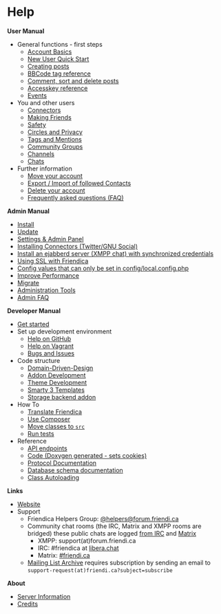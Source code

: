 Help
====

**User Manual**

* General functions - first steps
	* [Account Basics](help/Account-Basics)
	* [New User Quick Start](help/Quick-Start-guide)
	* [Creating posts](help/Text_editor)
	* [BBCode tag reference](help/BBCode)
	* [Comment, sort and delete posts](help/Text_comment)
	* [Accesskey reference](help/Accesskeys)
	* [Events](help/events)
* You and other users
	* [Connectors](help/Connectors)
	* [Making Friends](help/Making-Friends)
	* [Safety](help/Safety)
	* [Circles and Privacy](help/Circles-and-Privacy)
	* [Tags and Mentions](help/Tags-and-Mentions)
	* [Community Groups](help/Groups)
	* [Channels](help/Channels)
	* [Chats](help/Chats)
* Further information
	* [Move your account](help/Move-Account)
	* [Export / Import of followed Contacts](help/Export-Import-Contacts)
	* [Delete your account](help/Remove-Account)
	* [Frequently asked questions (FAQ)](help/FAQ)

**Admin Manual**

* [Install](help/Install)
* [Update](help/Update)
* [Settings & Admin Panel](help/Settings)
* [Installing Connectors (Twitter/GNU Social)](help/Installing-Connectors)
* [Install an ejabberd server (XMPP chat) with synchronized credentials](help/install-ejabberd)
* [Using SSL with Friendica](help/SSL)
* [Config values that can only be set in config/local.config.php](help/Config)
* [Improve Performance](help/Improve-Performance)
* [Migrate](help/Migrate)
* [Administration Tools](help/tools)
* [Admin FAQ](help/FAQ-admin)

**Developer Manual**

* [Get started](help/Developers-Intro)
* Set up development environment
	* [Help on GitHub](help/GitHub)
	* [Help on Vagrant](help/Vagrant)
	* [Bugs and Issues](help/Bugs-and-Issues)
* Code structure
    * [Domain-Driven-Design](help/Developer-Domain-Driven-Design)
	* [Addon Development](help/Addons)
	* [Theme Development](help/themes)
	* [Smarty 3 Templates](help/smarty3-templates)
	* [Storage backend addon](help/AddonStorageBackend)
* How To
	* [Translate Friendica](help/translations)
	* [Use Composer](help/Composer)
	* [Move classes to `src`](help/Developer-How-To-Move-Classes-to-src)
	* [Run tests](help/Tests)
* Reference
	* [API endpoints](help/api)
	* [Code (Doxygen generated - sets cookies)](doc/html/)
	* [Protocol Documentation](help/Protocol)
	* [Database schema documentation](help/database)
	* [Class Autoloading](help/autoloader)

**Links**

* [Website](https://friendi.ca)
* Support
  * Friendica Helpers Group: [@helpers@forum.friendi.ca](https://forum.friendi.ca/~helpers)
  * Community chat rooms (the IRC, Matrix and XMPP rooms are bridged) these public chats are logged [from IRC](https://gnusociarg.nsupdate.info/2021/%23friendica/) and [Matrix](https://view.matrix.org/alias/%23friendi.ca:matrix.org/)
    * XMPP: support(at)forum.friendi.ca
    * IRC: #friendica at [libera.chat](https://web.libera.chat/?channels=#friendica)
    * Matrix: [#friendi.ca](https://matrix.to/#/#friendi.ca:matrix.org)
  * [Mailing List Archive](http://mailman.friendi.ca/mailman/listinfo/support-friendi.ca) requires subscription by sending an email to ``support-request(at)friendi.ca?subject=subscribe``


**About**

* [Server Information](friendica)
* [Credits](credits)
